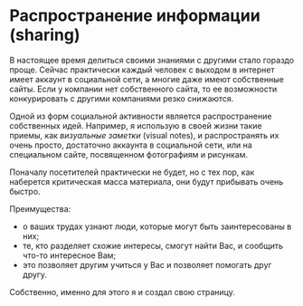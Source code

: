 # Распространение информации (sharing)

В настоящее время делиться своими знаниями с другими стало гораздо
проще.  Сейчас практически каждый человек с выходом в интернет имеет
аккаунт в социальной сети, а многие даже имеют собственные сайты.
Если у компании нет собственного сайта, то ее возможности
конкурировать с другими компаниями резко снижаются.

Одной из форм социальной активности является распространение
собственных идей.  Например, я использую в своей жизни такие приемы,
как *визуальные заметки* (visual notes), и распространять их очень
просто, достаточно аккаунта в социальной сети, или на специальном
сайте, посвященном фотографиям и рисункам.

Поначалу посетителей практически не будет, но с тех пор, как наберется
критическая масса материала, они будут прибывать очень быстро.

Преимущества:
- о ваших трудах узнают люди, которые могут быть заинтересованы в них;
- те, кто разделяет схожие интересы, смогут найти Вас, и сообщить
  что-то интересное Вам;
- это позволяет другим учиться у Вас и позволяет помогать друг другу.

Собственно, именно для этого я и создал свою страницу.

